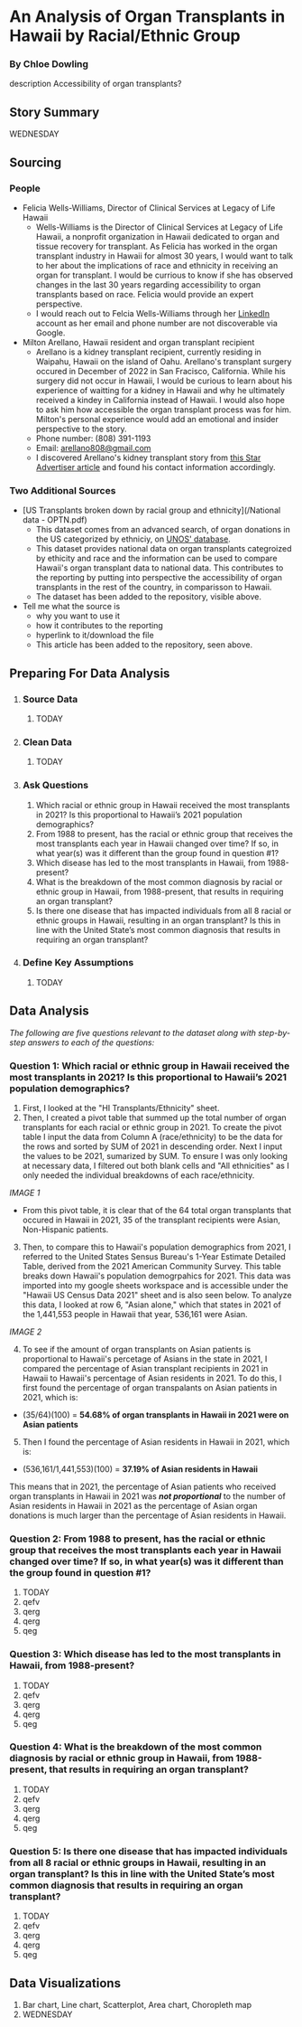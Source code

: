 # An Analysis of Organ Transplants in Hawaii by Racial/Ethnic Group 
### By Chloe Dowling
description 
Accessibility of organ transplants?

## Story Summary 
WEDNESDAY 

## Sourcing 
### People
* Felicia Wells-Williams, Director of Clinical Services at Legacy of Life Hawaii
    * Wells-Williams is the Director of Clinical Services at Legacy of Life Hawaii, a nonprofit organization in Hawaii dedicated to organ and tissue recovery for transplant. As Felicia has worked in the organ transplant industry in Hawaii for almost 30 years, I would want to talk to her about the implications of race and ethnicity in receiving an organ for transplant. I would be currious to know if she has observed changes in the last 30 years regarding accessibility to organ transplants based on race. Felicia would provide an expert perspective.
    * I would reach out to Felcia Wells-Williams through her [LinkedIn](https://www.linkedin.com/in/feliciawellswilliams/) account as her email and phone number are not discoverable via Google. 
* Milton Arellano, Hawaii resident and organ transplant recipient
    * Arellano is a kidney transplant recipient, currently residing in Waipahu, Hawaii on the island of Oahu. Arellano's transplant surgery occured in December of 2022 in San Fracisco, California. While his surgery did not occur in Hawaii, I would be curious to learn about his experience of waitting for a kidney in Hawaii and why he ultimately received a kindey in California instead of Hawaii. I would also hope to ask him how accessible the organ transplant process was for him. Milton's personal experience would add an emotional and insider perspective to the story. 
    * Phone number: (808) 391-1193
    * Email: arellano808@gmail.com
    * I discovered Arellano's kidney transplant story from [this Star Advertiser article](https://www.staradvertiser.com/2022/12/28/hawaii-news/former-chef-known-for-generosity-gets-a-life-changing-gift/) and found his contact information accordingly. 

### Two Additional Sources
* [US Transplants broken down by racial group and ethnicity](/National data - OPTN.pdf)
    * This dataset comes from an advanced search, of organ donations in the US categorized by ethniciy, on [UNOS' database](https://optn.transplant.hrsa.gov/data/view-data-reports/national-data/#).
    * This dataset provides national data on organ transplants categroized by ethicity and race and the information can be used to compare Hawaii's organ transplant data to national data. This contributes to the reporting by putting into perspective the accessibility of organ transplants in the rest of the country, in comparisson to Hawaii. 
    * The dataset has been added to the repository, visible above. 
* Tell me what the source is
    * why you want to use it
    * how it contributes to the reporting
    * hyperlink to it/download the file
    * This article has been added to the repository, seen above. 

## Preparing For Data Analysis  

1. ### Source Data
    1. TODAY

2. ### Clean Data 
    1. TODAY

3. ### Ask Questions
    1. Which racial or ethnic group in Hawaii received the most transplants in 2021? Is this proportional to Hawaii’s 2021 population demographics? 
    2. From 1988 to present, has the racial or ethnic group that receives the most transplants each year in Hawaii changed over time? If so, in what year(s) was it different than the group found in question #1?
    3. Which disease has led to the most transplants in Hawaii, from 1988-present?
    4. What is the breakdown of the most common diagnosis by racial or ethnic group in Hawaii, from 1988-present, that results in requiring an organ transplant? 
    5. Is there one disease that has impacted individuals from all 8 racial or ethnic groups in Hawaii, resulting in an organ transplant? Is this in line with the United State’s most common diagnosis that results in requiring an organ transplant?

   
4. ### Define Key Assumptions
    1. TODAY

## Data Analysis 
_The following are five questions relevant to the dataset along with step-by-step answers to each of the questions:_ 

### Question 1: Which racial or ethnic group in Hawaii received the most transplants in 2021? Is this proportional to Hawaii’s 2021 population demographics? 
1. First, I looked at the "HI Transplants/Ethnicity" sheet. 
2. Then, I created a pivot table that summed up the total number of organ transplants for each racial or ethnic group in 2021. To create the pivot table I input the data from Column A (race/ethnicity) to be the data for the rows and sorted by SUM of 2021 in descending order. Next I input the values to be 2021, sumarized by SUM. To ensure I was only looking at necessary data, I filtered out both blank cells and "All ethnicities" as I only needed the individual breakdowns of each race/ethnicity.

_IMAGE 1_

* From this pivot table, it is clear that of the 64 total organ transplants that occured in Hawaii in 2021, 35 of the transplant recipients were Asian, Non-Hispanic patients. 
3. Then, to compare this to Hawaii's population demographics from 2021, I referred to the United States Sensus Bureau's 1-Year Estimate Detailed Table, derived from the 2021 American Community Survey. This table breaks down Hawaii's population demogrpahics for 2021. This data was imported into my google sheets workspace and is accessible under the "Hawaii US Census Data 2021" sheet and is also seen below. To analyze this data, I looked at row 6, "Asian alone," which that states in 2021 of the 1,441,553 people in Hawaii that year, 536,161 were Asian.

_IMAGE 2_

4. To see if the amount of organ transplants on Asian patients is proportional to Hawaii's percetage of Asians in the state in 2021, I compared the percentage of Asian transplant recipients in 2021 in Hawaii to Hawaii's percentage of Asian residents in 2021. To do this, I first found the percentage of organ transpalants on Asian patients in 2021, which is:
* (35/64)(100) = **54.68% of organ transplants in Hawaii in 2021 were on Asian patients**
 
5. Then I found the percentage of Asian residents in Hawaii in 2021, which is:
* (536,161/1,441,553)(100) = **37.19% of Asian residents in Hawaii**
 
This means that in 2021, the percentage of Asian patients who received organ transplants in Hawaii in 2021 was _**not proportional**_ to the number of Asian residents in Hawaii in 2021 as the percentage of Asian organ donations is much larger than the percentage of Asian residents in Hawaii.

### Question 2: From 1988 to present, has the racial or ethnic group that receives the most transplants each year in Hawaii changed over time? If so, in what year(s) was it different than the group found in question #1?
1. TODAY
2. qefv
3. qerg
4. qerg
5. qeg

### Question 3: Which disease has led to the most transplants in Hawaii, from 1988-present?
1. TODAY
2. qefv
3. qerg
4. qerg
5. qeg

### Question 4: What is the breakdown of the most common diagnosis by racial or ethnic group in Hawaii, from 1988-present, that results in requiring an organ transplant? 
1. TODAY
2. qefv
3. qerg
4. qerg
5. qeg

### Question 5: Is there one disease that has impacted individuals from all 8 racial or ethnic groups in Hawaii, resulting in an organ transplant? Is this in line with the United State’s most common diagnosis that results in requiring an organ transplant?
1. TODAY
2. qefv
3. qerg
4. qerg
5. qeg

## Data Visualizations 
1. Bar chart, Line chart, Scatterplot, Area chart,  Choropleth map
2. WEDNESDAY
